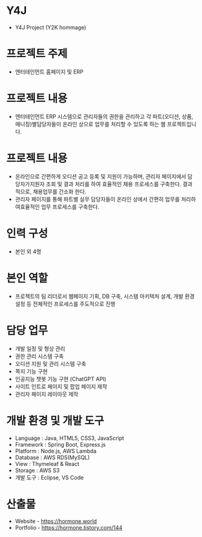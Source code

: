 # Y4J
- Y4J Project (Y2K hommage)

# 프로젝트 주제
- 엔터테인먼트 홈페이지 및 ERP

# 프로젝트 내용
- 엔터테인먼트 ERP 시스템으로 관리자들의 권한을 관리하고 각 파트(오디션, 상품, 매니징)별담당자들이 온라인 상으로 업무를 처리할 수 있도록 하는 웹 프로젝트입니다.

# 프로젝트 내용
- 온라인으로 간편하게 오디션 공고 등록 및 지원이 가능하며, 관리자 페이지에서 담당자가지원자 조회 및 결과 처리를 하여 효율적인 채용 프로세스를 구축한다. 결과적으로, 채용업무를 간소화 한다.
- 관리자 페이지를 통해 파트별 실무 담당자들이 온라인 상에서 간편히 업무를 처리하여효율적인 업무 프로세스를 구축한다.

# 인력 구성
- 본인 외 4명

# 본인 역할
- 프로젝트의 팀 리더로서 웹페이지 기획, DB 구축, 시스템 아키텍처 설계, 개발 환경 설정 등 전체적인 프로세스를 주도적으로 진행

# 담당 업무
- 개발 일정 및 형상 관리 
- 권한 관리 시스템 구축 
- 오디션 지원 및 관리 시스템 구축 
- 쪽지 기능 구현 
- 인공지능 챗봇 기능 구현 (ChatGPT API) 
- 사이트 인트로 페이지 및 팝업 페이지 제작 
- 관리자 페이지 레이아웃 제작

# 개발 환경 및 개발 도구
- Language : Java, HTML5, CSS3, JavaScript
- Framework : Spring Boot, Express.js 
- Platform : Node.js, AWS Lambda 
- Database : AWS RDS(MySQL) 
- View : Thymeleaf & React 
- Storage : AWS S3
- 개발 도구 : Eclipse, VS Code

# 산출물
- Website - https://hormone.world
- Portfolio - https://hormone.tistory.com/144
